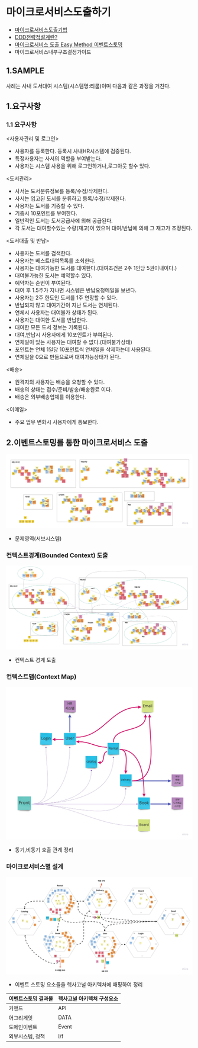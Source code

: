 # 마이크로서비스도출하기
- [마이크로서비스도출기법](https://engineering-skcc.github.io/microservice%20modeling/microservice-%EB%8F%84%EC%B6%9C%EA%B8%B0%EB%B2%95/)
- [DDD전략적설계란?](https://engineering-skcc.github.io/microservice%20modeling/ddd-Srategic-design/)
- [마이크로서비스 도출 Easy Method 이벤트스토밍](https://engineering-skcc.github.io/microservice%20modeling/Event-Storming/)
- 마이크로서비스내부구조결정가이드
## 1.SAMPLE
사례는 사내 도서대여 시스템(시스템명:티룸)이며 다음과 같은 과정을 거친다. 
## 1.요구사항 
### 1.1 요구사항 
<사용자관리 및 로그인>
- 사용자를 등록한다. 등록시 사내HR시스템에 검증된다.
- 특정사용자는 사서의 역할을 부여받는다.
- 사용자는 시스템 사용을 위해 로그인하거나,로그아웃 할수 있다.

<도서관리>
- 사서는 도서분류정보를 등록/수정/삭제한다.
- 사서는 입고된 도서를 분류하고 등록/수정/삭제한다.
- 사용자는 도서를 기증할 수 있다.
- 기증시 10포인트를 부여한다.
- 일반적인 도서는 도서공급사에 의해 공급된다.
- 각 도서는 대여할수있는 수량(재고)이 있으며 대여/반납에 의해 그 재고가 조정된다.

<도서대출 및 반납>
- 사용자는 도서를 검색한다.
- 사용자는 베스트대여목록를 조회한다.
- 사용자는 대여가능한 도서를 대여한다.(대여조건은 2주 1인당 5권이내이다.)
- 대여불가능한 도서는 예약할수 있다.
- 예약자는 순번이 부여된다.
- 대여 후 1.5주가 지나면 시스템은 반납요청메일을 보낸다.
- 사용자는 2주 한도인 도서를 1주 연장할 수 있다.
- 반납되지 않고 대여기간이 지난 도서는 연체된다.
- 연체시 사용자는 대여불가 상태가 된다.
- 사용자는 대여한 도서를 반납한다.
- 대여한 모든 도서 정보는 기록된다.
- 대여,반납시 사용자에게 10포인트가 부여된다.
- 연체일이 있는 사용자는 대여할 수 없다.(대여불가상태)
- 포인트는 연체 1일당 10포인트씩 연체일을 삭제하는데 사용된다.
- 연체일을 0으로 만듦으로써 대여가능상태가 된다.

<배송>
- 원격지의 사용자는 배송을 요청할 수 있다.
- 배송의 상태는 접수/준비/발송/배송완료 이다.
- 배송은 외부배송업체를 이용한다.

<이메일>
- 주요 업무 변화시 사용자에게 통보한다.

## 2.이벤트스토밍를 통한 마이크로서비스 도출

![subdomain](https://github.com/CNAPS-MSA/CNAPS3/blob/master/img/subdomain.jpg)  
- 문제영역(서브시스템)

### 컨텍스트경계(Bounded Context) 도출
![subdomain](https://github.com/CNAPS-MSA/CNAPS3/blob/master/img/bc.jpg)  
- 컨텍스트 경계 도출


### 컨텍스트맵(Context Map)
![subdomain](https://github.com/CNAPS-MSA/CNAPS3/blob/master/img/contextMap.jpg)  
- 동기,비동기 호출 관계 정리

### 마이크로서비스별 설계

![subdomain](https://github.com/CNAPS-MSA/CNAPS3/blob/master/img/contextMap2.jpg)  
- 이벤트 스토밍 요소들을 헥사고널 아키텍처에 매핑하여 정리

|이벤트스토밍 결과물|헥사고널 아키텍처 구성요소|
|------|------|
|커맨드|API|
|어그리게잇|DATA|
|도메인이벤트|Event|
|외부시스템, 정책|I/f|











